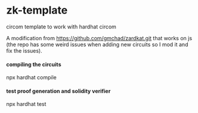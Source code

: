 # zk-template
circom template to work with hardhat circom

A modification from https://github.com/gmchad/zardkat.git that works on js (the repo has some weird issues when adding new circuits so I mod it and fix the issues).

#### compiling the circuits
npx hardhat compile

#### test proof generation and solidity verifier
npx hardhat test
